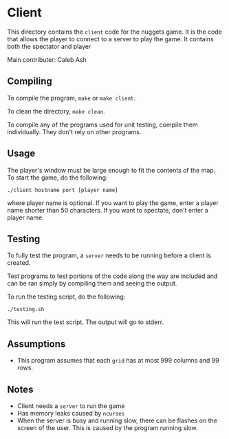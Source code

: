 # Client
This directory contains the `client` code for the nuggets game. It is the code that allows the player to connect to a server to play the game. It contains both the spectator and player

Main contributer: Caleb Ash

## Compiling
To compile the program, `make` or `make client`.

To clean the directory, `make clean`.

To compile any of the programs used for unit testing, compile them individually. They don't rely on other programs.

## Usage
The player's window must be large enough to fit the contents of the map. To start the game, do the following:
```
./client hostname port [player name]
```
where player name is optional. If you want to play the game, enter a player name shorter than 50 characters. If you want to spectate, don't enter a player name.

## Testing
To fully test the program, a `server` needs to be running before a client is created. 

Test programs to test portions of the code along the way are included and can be ran simply by compiling them and seeing the output.

To run the testing script, do the following:
```
./testing.sh
```
This will run the test script. The output will go to stderr.

## Assumptions
* This program assumes that each `grid` has at most 999 columns and 99 rows.

## Notes
* Client needs a `server` to run the game
* Has memory leaks caused by `ncurses`
* When the server is busy and running slow, there can be flashes on the screen of the user. This is caused by the program running slow.